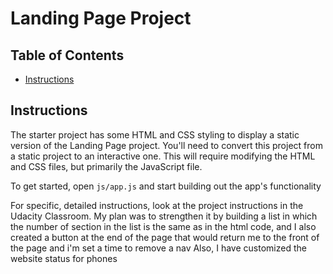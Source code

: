 # Landing Page Project

## Table of Contents

* [Instructions](#instructions)

## Instructions

The starter project has some HTML and CSS styling to display a static version of the Landing Page project. You'll need to convert this project from a static project to an interactive one. This will require modifying the HTML and CSS files, but primarily the JavaScript file.

To get started, open `js/app.js` and start building out the app's functionality

For specific, detailed instructions, look at the project instructions in the Udacity Classroom.
My plan was to strengthen it by building a list in which the number of section in the list is the same as in the html code, and I also created a button at the end of the page that would return me to the front of the page
and i'm set a time to remove a nav
Also, I have customized the website status for phones